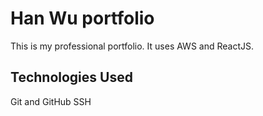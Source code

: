 # Han Wu portfolio

This is my professional portfolio. It uses AWS and ReactJS.

## Technologies Used

Git and GitHub
SSH
